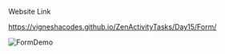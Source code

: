 Website Link

https://vigneshacodes.github.io/ZenActivityTasks/Day15/Form/

![FormDemo](https://github.com/vigneshacodes/ZenActivityTasks/assets/134355192/91a79f74-9910-4deb-a240-4d9e88eee08e)

